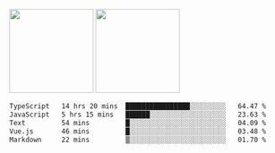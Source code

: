 <img src="https://github-readme-stats.vercel.app/api?username=Dream4ever&count_private=true&show_icons=true&theme=tokyonight" height="150" /> <img src="https://github-readme-stats.vercel.app/api/top-langs/?username=Dream4ever&count_private=true&show_icons=true&theme=tokyonight&langs_count=5&layout=compact" height="150" />

<!--START_SECTION:waka-->

```txt
TypeScript   14 hrs 20 mins  ████████████████░░░░░░░░░   64.47 %
JavaScript   5 hrs 15 mins   ██████░░░░░░░░░░░░░░░░░░░   23.63 %
Text         54 mins         █░░░░░░░░░░░░░░░░░░░░░░░░   04.09 %
Vue.js       46 mins         █░░░░░░░░░░░░░░░░░░░░░░░░   03.48 %
Markdown     22 mins         ▒░░░░░░░░░░░░░░░░░░░░░░░░   01.70 %
```

<!--END_SECTION:waka-->
